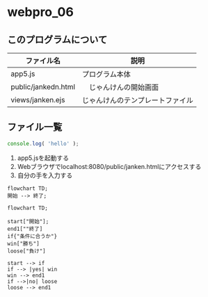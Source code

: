 # webpro_06

## このプログラムについて
ファイル名　| 説明
-|-
app5.js | プログラム本体
public/jankedn.html  |　じゃんけんの開始画面
views/janken.ejs | じゃんけんのテンプレートファイル

## ファイル一覧
```javascript
console.log( 'hello' ); 
```

1. app5.jsを起動する
1. Webブラウザでlocalhost:8080/public/janken.htmlにアクセスする
1. 自分の手を入力する

```mermaid
flowchart TD;
開始 --> 終了;
```

```mermaid
flowchart TD;

start["開始"];
end1[""終了] 
if{"条件に合うか"}
win["勝ち"]
loose["負け"]

start --> if
if --> |yes| win
win --> end1
if -->|no| loose
loose --> end1
```
